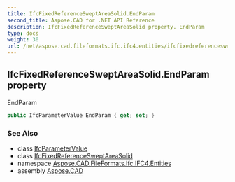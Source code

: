 ```yaml
---
title: IfcFixedReferenceSweptAreaSolid.EndParam
second_title: Aspose.CAD for .NET API Reference
description: IfcFixedReferenceSweptAreaSolid property. EndParam
type: docs
weight: 30
url: /net/aspose.cad.fileformats.ifc.ifc4.entities/ifcfixedreferencesweptareasolid/endparam/
---
```

## IfcFixedReferenceSweptAreaSolid.EndParam property

EndParam

```csharp
public IfcParameterValue EndParam { get; set; }
```

### See Also

* class [IfcParameterValue](../../../aspose.cad.fileformats.ifc.ifc4.types/ifcparametervalue/)
* class [IfcFixedReferenceSweptAreaSolid](../)
* namespace [Aspose.CAD.FileFormats.Ifc.IFC4.Entities](../../ifcfixedreferencesweptareasolid/)
* assembly [Aspose.CAD](../../../)


